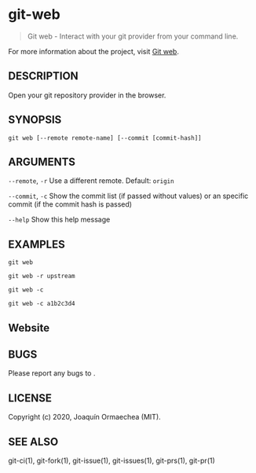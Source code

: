 # git-web

> Git web - Interact with your git provider from your command line.

For more information about the project, visit [Git web](https://github.com/jormaechea/git-web).

## DESCRIPTION

Open your git repository provider in the browser.

## SYNOPSIS

`git web [--remote remote-name] [--commit [commit-hash]]`

## ARGUMENTS

`--remote`, `-r`
	Use a different remote. Default: `origin`

`--commit`, `-c`
	Show the commit list (if passed without values) or an specific commit (if the commit hash is passed)

`--help`
	Show this help message

## EXAMPLES

`git web`

`git web -r upstream`

`git web -c`

`git web -c a1b2c3d4`

## Website

[](https://github.com/jormaechea/git-web)

## BUGS

Please report any bugs to [](https://github.com/jormaechea/git-web/issues).

## LICENSE

Copyright (c) 2020, Joaquín Ormaechea (MIT).

## SEE ALSO

git-ci(1), git-fork(1), git-issue(1), git-issues(1), git-prs(1), git-pr(1)
